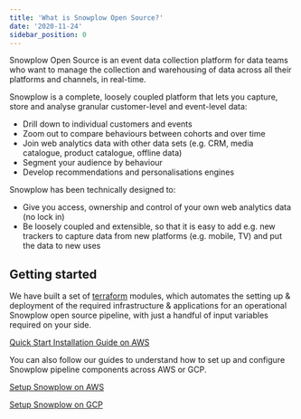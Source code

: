 ```yaml
---
title: 'What is Snowplow Open Source?'
date: '2020-11-24'
sidebar_position: 0
---
```


Snowplow Open Source is an event data collection platform for data teams who want to manage the collection and warehousing of data across all their platforms and channels, in real-time.

Snowplow is a complete, loosely coupled platform that lets you capture, store and analyse granular customer-level and event-level data:

- Drill down to individual customers and events
- Zoom out to compare behaviours between cohorts and over time
- Join web analytics data with other data sets (e.g. CRM, media catalogue, product catalogue, offline data)
- Segment your audience by behaviour
- Develop recommendations and personalisations engines

Snowplow has been technically designed to:

- Give you access, ownership and control of your own web analytics data (no lock in)
- Be loosely coupled and extensible, so that it is easy to add e.g. new trackers to capture data from new platforms (e.g. mobile, TV) and put the data to new uses

## Getting started

We have built a set of [terraform](https://registry.terraform.io/namespaces/snowplow-devops) modules, which automates the setting up & deployment of the required infrastructure & applications for an operational Snowplow open source pipeline, with just a handful of input variables required on your side.

[Quick Start Installation Guide on AWS](/docs/open-source-quick-start/quick-start-installation-guide-on-aws/index.md)

You can also follow our guides to understand how to set up and configure Snowplow pipeline components across AWS or GCP.

[Setup Snowplow on AWS](/docs/getting-started-on-snowplow-open-source/setup-snowplow-on-aws/index.md)

[Setup Snowplow on GCP](/docs/getting-started-on-snowplow-open-source/setup-snowplow-on-gcp/index.md)
